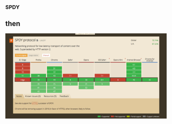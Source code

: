 ###  SPDY <!-- .element: class="section-title" -->

## then

![SPDY then](/resources/spdy-then.png)
